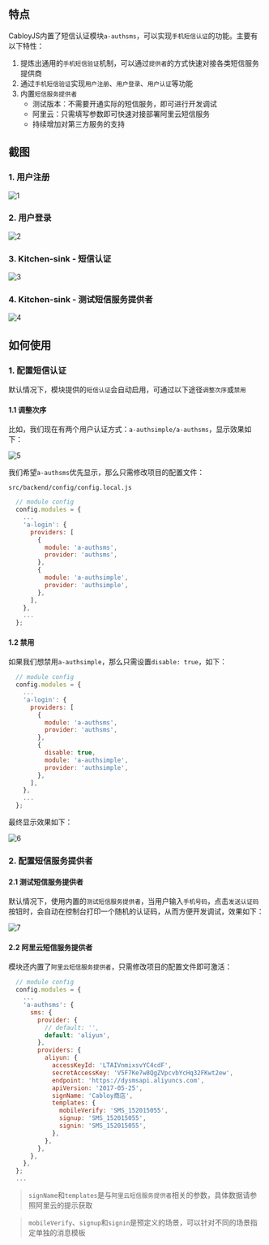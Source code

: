 ## 特点

CabloyJS内置了短信认证模块`a-authsms`，可以实现`手机短信认证`的功能。主要有以下特性：

1. 提炼出通用的`手机短信验证`机制，可以通过`提供者`的方式快速对接各类短信服务提供商
2. 通过`手机短信验证`实现`用户注册`、`用户登录`、`用户认证`等功能
3. 内置`短信服务提供者`
    - 测试版本：不需要开通实际的短信服务，即可进行开发调试
    - 阿里云：只需填写参数即可快速对接部署阿里云短信服务
    - 持续增加对第三方服务的支持

## 截图

### 1. 用户注册
![1](https://admin.cabloy.com/api/a/file/file/download/13d4353b969a4b228d3ad42f443d7f54.png)

### 2. 用户登录

![2](https://admin.cabloy.com/api/a/file/file/download/4028370d4238460dac82b2814c6e6bbf.png)

### 3. Kitchen-sink - 短信认证
![3](https://admin.cabloy.com/api/a/file/file/download/3f2eeaa46c5a4b7d8d82855e229fbba5.png)

### 4. Kitchen-sink - 测试短信服务提供者
![4](https://admin.cabloy.com/api/a/file/file/download/7b17a92809db4c9bbd5787c5c4b9cab7.png)

## 如何使用

### 1. 配置短信认证

默认情况下，模块提供的`短信认证`会自动启用，可通过以下途径`调整次序`或`禁用`

#### 1.1 调整次序
 
比如，我们现在有两个用户认证方式：`a-authsimple/a-authsms`，显示效果如下：

![5](https://admin.cabloy.com/api/a/file/file/download/4a87d4763d2b4e219e1fde994477d136.png)

我们希望`a-authsms`优先显示，那么只需修改项目的配置文件：

`src/backend/config/config.local.js`	

``` javascript
  // module config
  config.modules = {
    ...
    'a-login': {
      providers: [
        {
          module: 'a-authsms',
          provider: 'authsms',
        },
        {
          module: 'a-authsimple',
          provider: 'authsimple',
        },
      ],
    },
    ...
  };
```

#### 1.2 禁用

如果我们想禁用`a-authsimple`，那么只需设置`disable: true`，如下：

``` javascript
  // module config
  config.modules = {
    ...
    'a-login': {
      providers: [
        {
          module: 'a-authsms',
          provider: 'authsms',
        },
        {
          disable: true,
          module: 'a-authsimple',
          provider: 'authsimple',
        },
      ],
    },
    ...
  };
```

最终显示效果如下：

![6](https://admin.cabloy.com/api/a/file/file/download/0c66a87379c746b3840b6201cd41f512.png)

### 2. 配置短信服务提供者

#### 2.1 测试短信服务提供者
 
默认情况下，使用内置的`测试短信服务提供者`，当用户输入`手机号码`，点击`发送认证码`按钮时，会自动在控制台打印一个随机的认证码，从而方便开发调试，效果如下：

![7](https://admin.cabloy.com/api/a/file/file/download/8c8f728542a24137b67ba8c6824d34bb.png)

#### 2.2 阿里云短信服务提供者

模块还内置了`阿里云短信服务提供者`，只需修改项目的配置文件即可激活：

``` javascript
  // module config
  config.modules = {
    ...
    'a-authsms': {
      sms: {
        provider: {
          // default: '',
          default: 'aliyun',
        },
        providers: {
          aliyun: {
            accessKeyId: 'LTAIVnmixsvYC4cdF',
            secretAccessKey: 'V5F7Ke7w8QgZVpcvbYcHq32FKwt2ew',
            endpoint: 'https://dysmsapi.aliyuncs.com',
            apiVersion: '2017-05-25',
            signName: 'Cabloy商店',
            templates: {
              mobileVerify: 'SMS_152015055',
              signup: 'SMS_152015055',
              signin: 'SMS_152015055',
            },
          },
        },
      },
    },
  };
  ...
```

> `signName`和`templates`是与`阿里云短信服务提供者`相关的参数，具体数据请参照阿里云的提示获取

> `mobileVerify`、`signup`和`signin`是预定义的场景，可以针对不同的场景指定单独的消息模板
